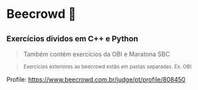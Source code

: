# Beecrowd 🐝
## <sub>Exercícios dividos em C++ e Python</sub>
> Também contém exercícios da OBI e Maratona SBC

><sub>Exercícios exteriores ao beecrowd estão em pastas separadas. Ex. OBI</sub>  

Profile:
https://www.beecrowd.com.br/judge/pt/profile/808450 
